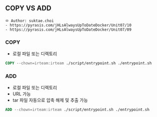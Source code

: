 ## COPY VS ADD

```
ㅁ Author: suktae.choi
- https://pyrasis.com/jHLsAlwaysUpToDateDocker/Unit07/10
- https://pyrasis.com/jHLsAlwaysUpToDateDocker/Unit07/09
```

### COPY
- 로컬 파일 또는 디렉토리

```dockerfile
COPY --chown=irteam:irteam ./script/entrypoint.sh ./entrypoint.sh
```

### ADD
- 로컬 파일 또는 디렉토리
- URL 가능
- tar 파일 자동으로 압축 해제 및 추출 가능

```dockerfile
ADD --chown=irteam:irteam ./script/entrypoint.sh ./entrypoint.sh
```